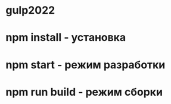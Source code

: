 # gulp2022


# npm install - установка
# npm start - режим разработки
# npm run build - режим сборки



